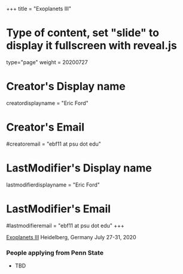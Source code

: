 +++
title = "Exoplanets III"
# Type of content, set "slide" to display it fullscreen with reveal.js
type="page"
weight = 20200727

# Creator's Display name
creatordisplayname = "Eric Ford"
# Creator's Email
#creatoremail = "ebf11 at psu dot edu"
# LastModifier's Display name
lastmodifierdisplayname = "Eric Ford"
# LastModifier's Email
#lastmodifieremail = "ebf11 at psu dot edu"
+++

[Exoplanets III](https://hdconfsys.zah.uni-heidelberg.de/exoplanets3/)
Heidelberg, Germany
July 27-31, 2020

### People applying from Penn State
- TBD
